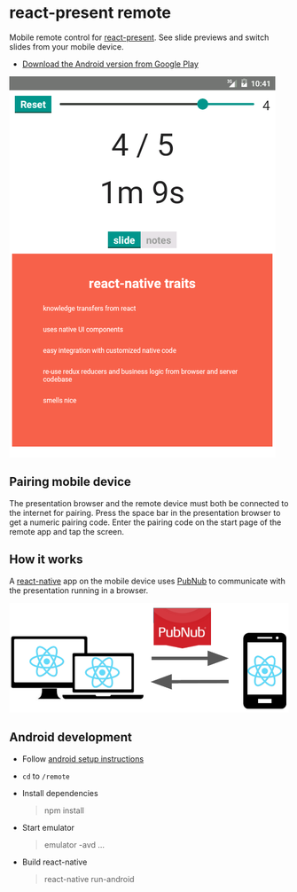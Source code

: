 # react-present remote

Mobile remote control for [react-present](../README.md).
See slide previews and switch slides from your mobile device.

 * [Download the Android version from Google Play](https://play.google.com/apps/testing/com.github.limscoder.ReactPresent)

![](../lib/monster-trucking/images/device.png)

## Pairing mobile device

The presentation browser and the remote device must both be connected to the internet for pairing.
Press the space bar in the presentation browser to get a numeric pairing code.
Enter the pairing code on the start page of the remote app and tap the screen.

## How it works

A [react-native](https://facebook.github.io/react-native/) app on the mobile device uses [PubNub](https://www.pubnub.com/) to communicate with the presentation running in a browser.

![](../lib/monster-trucking/images/remote.png)

## Android development

 * Follow [android setup instructions](https://facebook.github.io/react-native/docs/android-setup.html)
 * `cd` to `/remote`
 * Install dependencies

    > npm install

 * Start emulator

    > emulator -avd ...

 * Build react-native

    > react-native run-android
